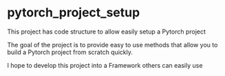 # pytorch_project_setup

This project has code structure to allow easily setup a Pytorch project

The goal of the project is to provide easy to use methods that allow you to build a Pytorch project from scratch quickly.

I hope to develop this project into a Framework others can easily use
